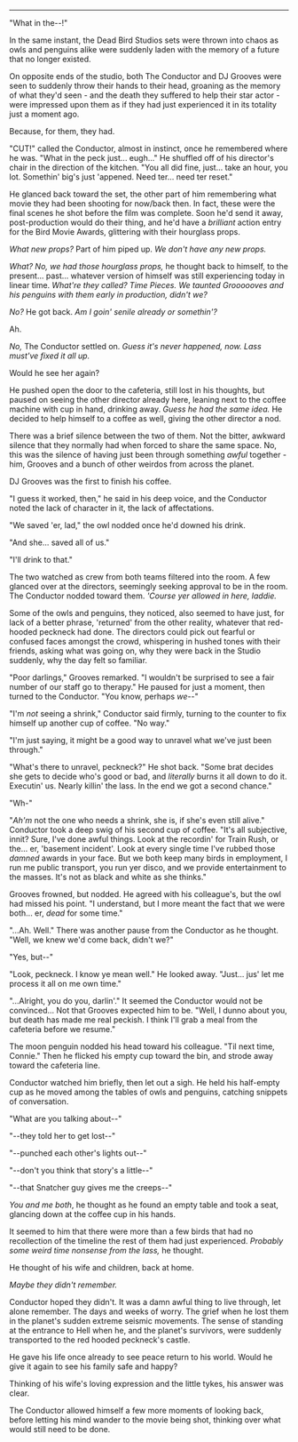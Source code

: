 ----

"What in the--!"

In the same instant, the Dead Bird Studios sets were thrown into chaos as owls and penguins alike were suddenly laden with the memory of a future that no longer existed.

On opposite ends of the studio, both The Conductor and DJ Grooves were seen to suddenly throw their hands to their head, groaning as the memory of what they'd seen - and the death they suffered to help their star actor - were impressed upon them as if they had just experienced it in its totality just a moment ago.

Because, for them, they had.

"CUT!" called the Conductor, almost in instinct, once he remembered where he was. "What in the peck just... eugh..." He shuffled off of his director's chair in the direction of the kitchen. "You all did fine, just... take an hour, you lot. Somethin' big's just 'appened. Need ter... need ter reset."

He glanced back toward the set, the other part of him remembering what movie they had been shooting for now/back then. In fact, these were the final scenes he shot before the film was complete. Soon he'd send it away, post-production would do their thing, and he'd have a *brilliant* action entry for the Bird Movie Awards, glittering with their hourglass props.

*What new props?* Part of him piped up. *We don't have any new props.*

*What? No, we had those hourglass props,* he thought back to himself, to the present... past... whatever version of himself was still experiencing today in linear time. *What're they called? Time Pieces. We taunted Groooooves and his penguins with them early in production, didn't we?*

*No?* He got back. *Am I goin' senile already or somethin'?*

Ah.

*No,* The Conductor settled on. *Guess it's never happened, now. Lass must've fixed it all up.*

Would he see her again?

He pushed open the door to the cafeteria, still lost in his thoughts, but paused on seeing the other director already here, leaning next to the coffee machine with cup in hand, drinking away. *Guess he had the same idea.* He decided to help himself to a coffee as well, giving the other director a nod.

There was a brief silence between the two of them. Not the bitter, awkward silence that they normally had when forced to share the same space. No, this was the silence of having just been through something *awful* together - him, Grooves and a bunch of other weirdos from across the planet.

DJ Grooves was the first to finish his coffee.

"I guess it worked, then," he said in his deep voice, and the Conductor noted the lack of character in it, the lack of affectations.

"We saved 'er, lad," the owl nodded once he'd downed his drink.

"And she... saved all of us."

"I'll drink to that."

The two watched as crew from both teams filtered into the room. A few glanced over at the directors, seemingly seeking approval to be in the room. The Conductor nodded toward them. *'Course yer allowed in here, laddie.*

Some of the owls and penguins, they noticed, also seemed to have just, for lack of a better phrase, 'returned' from the other reality, whatever that red-hooded peckneck had done. The directors could pick out fearful or confused faces amongst the crowd, whispering in hushed tones with their friends, asking what was going on, why they were back in the Studio suddenly, why the day felt so familiar.

"Poor darlings," Grooves remarked. "I wouldn't be surprised to see a fair number of our staff go to therapy." He paused for just a moment, then turned to the Conductor. "You know, perhaps *we*--"

"I'm *not* seeing a shrink," Conductor said firmly, turning to the counter to fix himself up another cup of coffee. "No way."

"I'm just saying, it might be a good way to unravel what we've just been through."

"What's there to unravel, peckneck?" He shot back. "Some brat decides she gets to decide who's good or bad, and *literally* burns it all down to do it. Executin' us. Nearly killin' the lass. In the end we got a second chance."

"Wh-"

"*Ah'm* not the one who needs a shrink, she is, if she's even still alive." Conductor took a deep swig of his second cup of coffee. "It's all subjective, innit? Sure, I've done awful things. Look at the recordin' for Train Rush, or the... er, 'basement incident'. Look at every single time I've rubbed those *damned* awards in your face. But we both keep many birds in employment, I run me public transport, you run yer disco, and we provide entertainment to the masses. It's not as black and white as she thinks."

Grooves frowned, but nodded. He agreed with his colleague's, but the owl had missed his point. "I understand, but I more meant the fact that we were both... er, *dead* for some time."

"...Ah. Well." There was another pause from the Conductor as he thought. "Well, we knew we'd come back, didn't we?"

"Yes, but--"

"Look, peckneck. I know ye mean well." He looked away. "Just... jus' let me process it all on me own time."

"...Alright, you do you, darlin'." It seemed the Conductor would not be convinced... Not that Grooves expected him to be. "Well, I dunno about you, but death has made me real peckish. I think I'll grab a meal from the cafeteria before we resume."

The moon penguin nodded his head toward his colleague. "Til next time, Connie." Then he flicked his empty cup toward the bin, and strode away toward the cafeteria line.

Conductor watched him briefly, then let out a sigh. He held his half-empty cup as he moved among the tables of owls and penguins, catching snippets of conversation.

"What are you talking about--"

"--they told her to get lost--"

"--punched each other's lights out--"

"--don't you think that story's a little--"

"--that Snatcher guy gives me the creeps--"

*You and me both*, he thought as he found an empty table and took a seat, glancing down at the coffee cup in his hands.

It seemed to him that there were more than a few birds that had no recollection of the timeline the rest of them had just experienced. *Probably some weird time nonsense from the lass,* he thought.

He thought of his wife and children, back at home.

*Maybe they didn't remember.*

Conductor hoped they didn't. It was a damn awful thing to live through, let alone remember. The days and weeks of worry. The grief when he lost them in the planet's sudden extreme seismic movements. The sense of standing at the entrance to Hell when he, and the planet's survivors, were suddenly transported to the red hooded peckneck's castle.

He gave his life once already to see peace return to his world. Would he give it again to see his family safe and happy?

Thinking of his wife's loving expression and the little tykes, his answer was clear.

The Conductor allowed himself a few more moments of looking back, before letting his mind wander to the movie being shot, thinking over what would still need to be done.